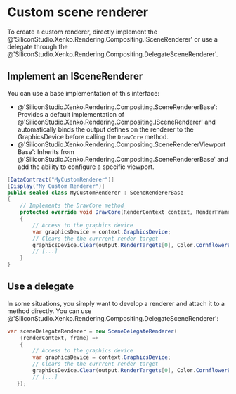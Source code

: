# Custom scene renderer

To create a custom renderer, directly implement the @'SiliconStudio.Xenko.Rendering.Compositing.ISceneRenderer' or use a delegate through the @'SiliconStudio.Xenko.Rendering.Compositing.DelegateSceneRenderer'.

## Implement an ISceneRenderer

You can use a base implementation of this interface:

* @'SiliconStudio.Xenko.Rendering.Compositing.SceneRendererBase': Provides a default implementation of @'SiliconStudio.Xenko.Rendering.Compositing.ISceneRenderer' and automatically binds the output defines on the renderer to the GraphicsDevice before calling the `DrawCore` method.
* @'SiliconStudio.Xenko.Rendering.Compositing.SceneRendererViewportBase': Inherits from @'SiliconStudio.Xenko.Rendering.Compositing.SceneRendererBase' and add the ability to configure a specific viewport.

```cs
[DataContract("MyCustomRenderer")]
[Display("My Custom Renderer")]
public sealed class MyCustomRenderer : SceneRendererBase
{
    // Implements the DrawCore method
    protected override void DrawCore(RenderContext context, RenderFrame output)
    {
        // Access to the graphics device
        var graphicsDevice = context.GraphicsDevice;
        // Clears the the currrent render target
        graphicsDevice.Clear(output.RenderTargets[0], Color.CornflowerBlue);
        // [...] 
    }
}
```

## Use a delegate

In some situations, you simply want to develop a renderer and attach it to a method directly. You can use @'SiliconStudio.Xenko.Rendering.Compositing.DelegateSceneRenderer':

```cs
var sceneDelegateRenderer = new SceneDelegateRenderer(
    (renderContext, frame) =>
    {
        // Access to the graphics device
        var graphicsDevice = context.GraphicsDevice;
        // Clears the the currrent render target
        graphicsDevice.Clear(output.RenderTargets[0], Color.CornflowerBlue);
        // [...] 
   });
```